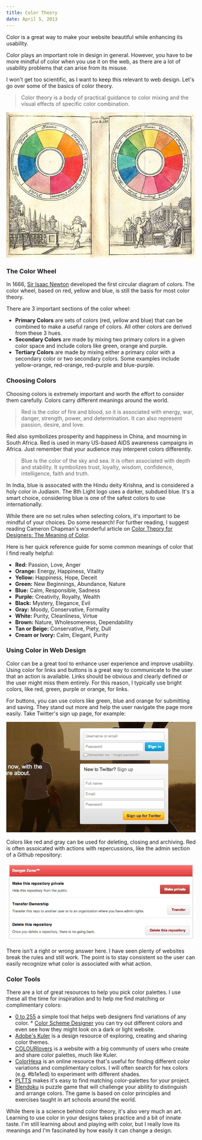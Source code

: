 ```yaml
---
title: Color Theory
date: April 5, 2013
---
```

Color is a great way to make your website beautiful while enhancing its usability.

Color plays an important role in design in general. However, you have to be more mindful of color when you use it on the web,
as there are a lot of usability problems that can arise from its misuse.

I won't get too scientific, as I want to keep this relevant to web design. Let's go over some of the basics of color theory.

>Color theory is a body of practical guidance to color mixing and the visual effects of specific color combination.

![Color Wheel](/assets/images/blog/color-theory/color-wheel.jpg)

### The Color Wheel

In 1666, [Sir Isaac Newton](http://en.wikipedia.org/wiki/Isaac_Newton) developed the first circular diagram of colors. The color wheel, based on red, yellow and blue, is still the basis for most color theory.

There are 3 important sections of the color wheel:

* **Primary Colors** are sets of colors (red, yellow and blue) that can be combined to make a useful range of colors. All other colors are derived from these 3 hues.
* **Secondary Colors** are made by mixing two primary colors in a given color space and include colors like green, orange and purple.
* **Tertiary Colors** are made by mixing either a primary color with a secondary color or two secondary colors. Some examples include yellow-orange, red-orange, red-purple and blue-purple.

### Choosing Colors

Choosing colors is extremely important and worth the effort to consider them carefully. Colors carry different meanings around the world.

>Red is the color of fire and blood, so it is associated with energy, war, danger, strength, power, and determination. It can also represent passion, desire, and love.

Red also symbolizes prosperity and happiness in China, and mourning in South Africa. Red is used in many US-based AIDS awareness campaigns in Africa. Just remember that your audience may interperet colors differently.

>Blue is the color of the sky and sea. It is often associated with depth and stability. It symbolizes trust, loyalty, wisdom, confidence, intelligence, faith and truth.

In India, blue is assocated with the Hindu deity Krishna, and is considered a holy color in Judiasm. The 8th Light logo uses a darker, subdued blue. It's a smart choice, considering blue is one of the safest colors to use internationally.

While there are no set rules when selecting colors, it's important to be mindful of your choices. Do some research! For further reading, I suggest reading Cameron Chapman's wonderful article on [Color Theory for Designers: The Meaning of Color](http://www.smashingmagazine.com/2010/01/28/color-theory-for-designers-part-1-the-meaning-of-color/).

Here is her quick reference guide for some common meanings of color that I find really helpful:

* **Red:** Passion, Love, Anger
* **Orange:** Energy, Happiness, Vitality
* **Yellow:** Happiness, Hope, Deceit
* **Green:** New Beginnings, Abundance, Nature
* **Blue:** Calm, Responsible, Sadness
* **Purple:** Creativity, Royalty, Wealth
* **Black:** Mystery, Elegance, Evil
* **Gray:** Moody, Conservative, Formality
* **White:** Purity, Cleanliness, Virtue
* **Brown:** Nature, Wholesomeness, Dependability
* **Tan or Beige:** Conservative, Piety, Dull
* **Cream or Ivory:** Calm, Elegant, Purity

### Using Color in Web Design

Color can be a great tool to enhance user experience and improve usability. Using color for links and buttons is a great way to communicate to the user that an action is available. Links should be obvious and clearly defined or the user might miss them entirely. For this reason, I typically use bright colors, like red, green, purple or orange, for links.

For buttons, you can use colors like green, blue and orange for submitting and saving. They stand out more and help the user navigate the page more easily. Take Twitter's sign up page, for example:

![Twitter Login](/assets/images/blog/color-theory/twitter.jpg)

Colors like red and gray can be used for deleting, closing and archiving. Red is often assoicated with actions with repercussions, like the admin section of a Github repository:

![Github Danger Zone](/assets/images/blog/color-theory/github.jpg)

There isn't a right or wrong answer here. I have seen plenty of websites break the rules and still work. The point is to stay consistent so the user can easily recognize what color is associated with what action.

### Color Tools

There are a lot of great resources to help you pick color palettes. I use these all the time for inspiration and to help me find matching or complimentary colors:

* [0 to 255](http://0to255.com/) a simple tool that helps web designers find variations of any color. * [Color Scheme Designer](http://colorschemedesigner.com/) you can try out different colors and even see how they might look on a dark or light website.
* [Adobe's Kuler](https://kuler.adobe.com/) is a design resource of exploring, creating and sharing color themes.
* [COLOURlovers](http://www.colourlovers.com/) is a website with a big community of users who create and share color palettes, much like Kuler.
* [ColorHexa](http://www.colorhexa.com/) is an online resource that's useful for finding different color variations and complimentary colors. I will often search for hex colors (e.g. #b1e1ed) to experiment with different shades.
* [PLTTS](http://pltts.me/) makes it's easy to find matching color-palettes for your project.
* [Blendoku](http://www.blendoku.com/) is puzzle game that will challenge your ability to distinguish and arrange colors. The game is based on color principles and exercises taught in art schools around the world.

While there is a science behind color theory, it's also very much an art. Learning to use color in your designs takes practice and a bit of innate taste. I'm still learning about and playing with color, but I really love its meanings and I'm fascinated by how easily it can change a design.
